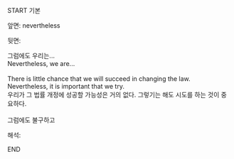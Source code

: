 START
기본

앞면:
nevertheless


뒷면:
<div><div>그럼에도 우리는...</div></div><div><div>Nevertheless, we are...</div></div><div><br></div><div><div>There is little chance that we will succeed in changing the law. Nevertheless, it is important that we try. </div><div>우리가 그 법률 개정에 성공할 가능성은 거의 없다. 그렇기는 해도 시도를 하는 것이 중요하다.</div></div><div><br></div><div>그럼에도 불구하고</div>


해석:

END